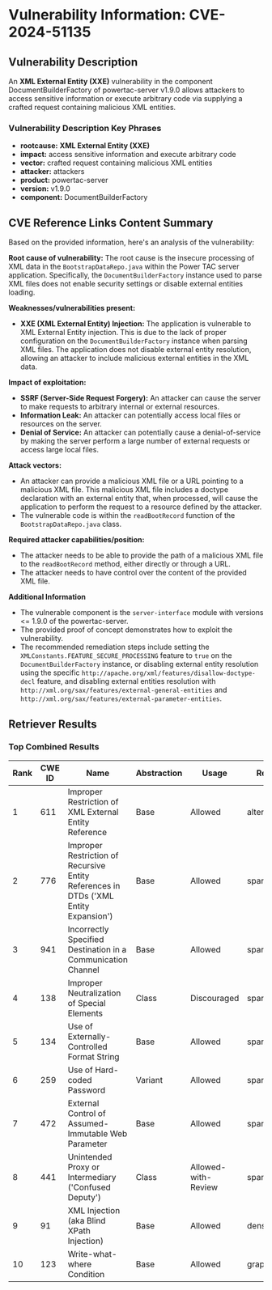 # Vulnerability Information: CVE-2024-51135

## Vulnerability Description
An **XML External Entity (XXE)** vulnerability in the component DocumentBuilderFactory of powertac-server v1.9.0 allows attackers to access sensitive information or execute arbitrary code via supplying a crafted request containing malicious XML entities.

### Vulnerability Description Key Phrases
- **rootcause:** **XML External Entity (XXE)**
- **impact:** access sensitive information and execute arbitrary code
- **vector:** crafted request containing malicious XML entities
- **attacker:** attackers
- **product:** powertac-server
- **version:** v1.9.0
- **component:** DocumentBuilderFactory

## CVE Reference Links Content Summary
Based on the provided information, here's an analysis of the vulnerability:

**Root cause of vulnerability:**
The root cause is the insecure processing of XML data in the `BootstrapDataRepo.java` within the Power TAC server application. Specifically, the `DocumentBuilderFactory` instance used to parse XML files does not enable security settings or disable external entities loading.

**Weaknesses/vulnerabilities present:**
- **XXE (XML External Entity) Injection:** The application is vulnerable to XML External Entity injection. This is due to the lack of proper configuration on the `DocumentBuilderFactory` instance when parsing XML files. The application does not disable external entity resolution, allowing an attacker to include malicious external entities in the XML data.

**Impact of exploitation:**
- **SSRF (Server-Side Request Forgery):** An attacker can cause the server to make requests to arbitrary internal or external resources.
- **Information Leak:** An attacker can potentially access local files or resources on the server.
- **Denial of Service:** An attacker can potentially cause a denial-of-service by making the server perform a large number of external requests or access large local files.

**Attack vectors:**
- An attacker can provide a malicious XML file or a URL pointing to a malicious XML file. This malicious XML file includes a doctype declaration with an external entity that, when processed, will cause the application to perform the request to a resource defined by the attacker.
- The vulnerable code is within the `readBootRecord` function of the `BootstrapDataRepo.java` class.

**Required attacker capabilities/position:**
- The attacker needs to be able to provide the path of a malicious XML file to the `readBootRecord` method, either directly or through a URL.
- The attacker needs to have control over the content of the provided XML file.

**Additional Information**
- The vulnerable component is the `server-interface` module with versions <= 1.9.0 of the powertac-server.
- The provided proof of concept demonstrates how to exploit the vulnerability.
- The recommended remediation steps include setting the `XMLConstants.FEATURE_SECURE_PROCESSING` feature to `true` on the `DocumentBuilderFactory` instance, or disabling external entity resolution using the specific `http://apache.org/xml/features/disallow-doctype-decl` feature, and disabling external entities resolution with `http://xml.org/sax/features/external-general-entities` and `http://xml.org/sax/features/external-parameter-entities`.

## Retriever Results

### Top Combined Results

| Rank | CWE ID | Name | Abstraction | Usage  | Retrievers | Individual Scores |
|------|--------|------|-------------|-------|------------|-------------------|
| 1 | 611 | Improper Restriction of XML External Entity Reference | Base | Allowed | alternate_terms | 0.800 |
| 2 | 776 | Improper Restriction of Recursive Entity References in DTDs ('XML Entity Expansion') | Base | Allowed | sparse | 0.204 |
| 3 | 941 | Incorrectly Specified Destination in a Communication Channel | Base | Allowed | sparse | 0.196 |
| 4 | 138 | Improper Neutralization of Special Elements | Class | Discouraged | sparse | 0.191 |
| 5 | 134 | Use of Externally-Controlled Format String | Base | Allowed | sparse | 0.177 |
| 6 | 259 | Use of Hard-coded Password | Variant | Allowed | sparse | 0.169 |
| 7 | 472 | External Control of Assumed-Immutable Web Parameter | Base | Allowed | sparse | 0.166 |
| 8 | 441 | Unintended Proxy or Intermediary ('Confused Deputy') | Class | Allowed-with-Review | sparse | 0.166 |
| 9 | 91 | XML Injection (aka Blind XPath Injection) | Base | Allowed | dense | 0.584 |
| 10 | 123 | Write-what-where Condition | Base | Allowed | graph | 0.002 |

